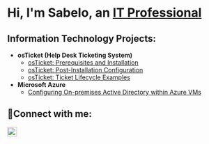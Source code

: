 <h1>Hi, I'm Sabelo, an <a href="[https://linkedin.com/in/sabelo-ndala](https://www.linkedin.com/in/sabelo-ndala-a336a7310/?utm_source=share&utm_campaign=share_via&utm_content=profile&utm_medium=android_app)">IT Professional</a></h1>

<h2> Information Technology Projects:</h2>

- <b>osTicket (Help Desk Ticketing System)</b>
  - [osTicket: Prerequisites and Installation](https://github.com/Ndalasabelo/osticket-prereqs)
  - [osTicket: Post-Installation Configuration](https://github.com/Ndalasabelo/post-install-config)
  - [osTicket: Ticket Lifecycle Examples](https://github.com/Ndalasabelo/Ticket-Lifecycle-Examples)
- <b>Microsoft Azure</b>
  - [Configuring On-premises Active Directory within Azure VMs](https://github.com/Ndalasabelo/configure-ad)
  

<h2>🤳Connect with me:</h2>

[<img align="left" alt=" https://www.linkedin.com/in/sabelo-ndala-b62826325/| LinkedIn" width="22px" src="https://cdn.jsdelivr.net/npm/simple-icons@v3/icons/linkedin.svg" />][linkedin]



[linkedin]: https://linkedin.com/in/sabelo-ndala-b62826325/
